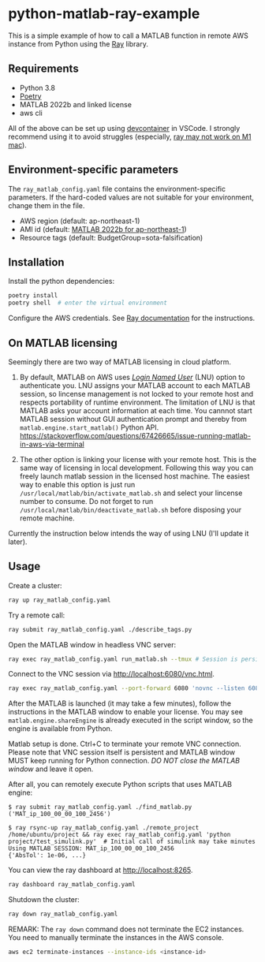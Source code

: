 # python-matlab-ray-example

This is a simple example of how to call a MATLAB function in remote AWS instance from Python using the [Ray](https://ray.io/) library.

## Requirements

- Python 3.8
- [Poetry](https://python-poetry.org/)
- MATLAB 2022b and linked license
- aws cli

All of the above can be set up using [devcontainer](https://code.visualstudio.com/docs/remote/containers) in VSCode.
I strongly recommend using it to avoid struggles (especially, [ray may not work on M1 mac](https://github.com/ray-project/ray/issues/20084)).

## Environment-specific parameters

The `ray_matlab_config.yaml` file contains the environment-specific parameters.
If the hard-coded values are not suitable for your environment, change them in the file.

- AWS region (default: ap-northeast-1)
- AMI id (default: [MATLAB 2022b for ap-northeast-1](https://github.com/mathworks-ref-arch/matlab-on-aws/blob/master/releases/R2022b/README.md))
- Resource tags (default: BudgetGroup=sota-falsification)

## Installation

Install the python dependencies:

```bash
poetry install
poetry shell  # enter the virtual environment
```

Configure the AWS credentials.
See [Ray documentation](https://docs.ray.io/en/latest/cluster/vms/user-guides/launching-clusters/aws.html) for the instructions.

## On MATLAB licensing

Seemingly there are two way of MATLAB licensing in cloud platform.

1. By default, MATLAB on AWS uses [*Login Named User*](https://www.mathworks.com/matlabcentral/answers/168441-what-is-login-named-user-and-how-can-i-use-it) (LNU) option to authenticate you.
LNU assigns your MATLAB account to each MATLAB session, so lincense management is not locked to your remote host and respects portability of runtime environment.
The limitation of LNU is that MATLAB asks your account information at each time. You cannnot start MATLAB session without GUI authentication prompt and thereby from `matlab.engine.start_matlab()` Python API.
<https://stackoverflow.com/questions/67426665/issue-running-matlab-in-aws-via-terminal>

2. The other option is linking your license with your remote host. This is the same way of licensing in local development.
Following this way you can freely launch matlab session in the licensed host machine. 
The easiest way to enable this option is just run `/usr/local/matlab/bin/activate_matlab.sh` and select your lincense number to consume.
Do not forget to run `/usr/local/matlab/bin/deactivate_matlab.sh` before disposing your remote machine.

Currently the instruction below intends the way of using LNU (I'll update it later).


## Usage

Create a cluster:

```bash
ray up ray_matlab_config.yaml
```

Try a remote call:

```bash
ray submit ray_matlab_config.yaml ./describe_tags.py
```

Open the MATLAB window in headless VNC server:

```bash
ray exec ray_matlab_config.yaml run_matlab.sh --tmux # Session is persistent in tmux
```

Connect to the VNC session via <http://localhost:6080/vnc.html>.

```bash
ray exec ray_matlab_config.yaml --port-forward 6080 'novnc --listen 6080 --vnc localhost:5901'  # 5901 is the default VNC port
```

After the MATLAB is launched (it may take a few minutes), follow the instructions in the MATLAB window to enable your license. You may see `matlab.engine.shareEngine` is already executed in the script window, so the engine is available from Python.

Matlab setup is done. Ctrl+C to terminate your remote VNC connection.
Please note that VNC session itself is persistent and MATLAB window MUST keep running for Python connection.
*DO NOT close the MATLAB window* and leave it open.

After all, you can remotely execute Python scripts that uses MATLAB engine:

```shell-session
$ ray submit ray_matlab_config.yaml ./find_matlab.py
('MAT_ip_100_00_00_100_2456')

$ ray rsync-up ray_matlab_config.yaml ./remote_project /home/ubuntu/project && ray exec ray_matlab_config.yaml 'python project/test_simulink.py'  # Initial call of simulink may take minutes
Using MATLAB SESSION: MAT_ip_100_00_00_100_2456
{'AbsTol': 1e-06, ...}
```

You can view the ray dashboard at <http://localhost:8265>.

```bash
ray dashboard ray_matlab_config.yaml
```

Shutdown the cluster:

```bash
ray down ray_matlab_config.yaml
```

REMARK: The `ray down` command does not terminate the EC2 instances.
You need to manually terminate the instances in the AWS console.

```bash
aws ec2 terminate-instances --instance-ids <instance-id>
```
